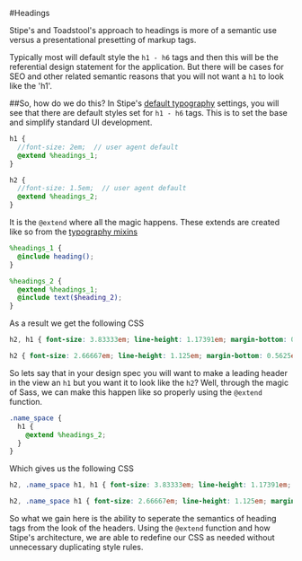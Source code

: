#Headings

Stipe's and Toadstool's approach to headings is more of a semantic use versus a presentational presetting of markup tags. 

Typically most will default style the `h1 - h6` tags and then this will be the referential design statement for the application. But there will be cases for SEO and other related semantic reasons that you will not want a `h1` to look like the 'h1'. 

##So, how do we do this?
In Stipe's [default typography](http://goo.gl/V81v3) settings, you will see that there are default styles set for `h1 - h6` tags. This is to set the base and simplify standard UI development. 

```scss
h1 {
  //font-size: 2em;  // user agent default
  @extend %headings_1;
}

h2 {
  //font-size: 1.5em;  // user agent default
  @extend %headings_2;
}
```

It is the `@extend` where all the magic happens. These extends are created like so from the [typography mixins](http://goo.gl/xdnQm)

```scss
%headings_1 {
  @include heading();
}

%headings_2 {
  @extend %headings_1;
  @include text($heading_2);
}
```

As a result we get the following CSS

```CSS
h2, h1 { font-size: 3.83333em; line-height: 1.17391em; margin-bottom: 0.3913em; color: #333333; font-weight: normal; font-family: "Helvetica Neue", Arial, sans-serif; }

h2 { font-size: 2.66667em; line-height: 1.125em; margin-bottom: 0.5625em; }
```

So lets say that in your design spec you will want to make a leading header in the view an `h1` but you want it to look like the `h2`? Well, through the magic of Sass, we can make this happen like so properly using the `@extend` function. 

```SCSS
.name_space {
  h1 {
    @extend %headings_2;
  }
}
``` 

Which gives us the following CSS

```CSS
h2, .name_space h1, h1 { font-size: 3.83333em; line-height: 1.17391em; margin-bottom: 0.3913em; color: #333333; font-weight: normal; font-family: "Helvetica Neue", Arial, sans-serif; }

h2, .name_space h1 { font-size: 2.66667em; line-height: 1.125em; margin-bottom: 0.5625em; }
```

So what we gain here is the ability to seperate the semantics of heading tags from the look of the headers. Using the `@extend` function and how Stipe's architecture, we are able to redefine our CSS as needed without unnecessary duplicating style rules.  







